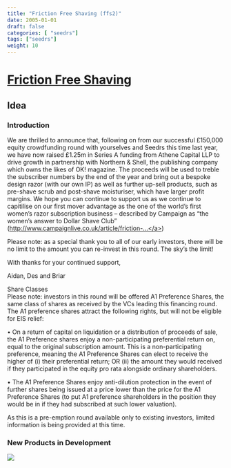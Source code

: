 ```yaml
---
title: "Friction Free Shaving (ffs2)"
date: 2005-01-01
draft: false
categories: [ "seedrs"]
tags: ["seedrs"]
weight: 10
---
```


# [Friction Free Shaving](https://www.seedrs.com/ffs2)

## Idea

### Introduction

We are thrilled to announce that, following on from our successful £150,000 equity crowdfunding round with yourselves and Seedrs this time last year, we have now raised £1.25m in Series A funding from Athene Capital LLP to drive growth in partnership with Northern &amp; Shell, the publishing company which owns the likes of OK! magazine. The proceeds will be used to treble the subscriber numbers by the end of the year and bring out a bespoke design razor (with our own IP) as well as further up-sell products, such as pre-shave scrub and post-shave moisturiser, which have larger profit margins. We hope you can continue to support us as we continue to capitilise on our first mover advantage as the one of the world’s first women’s razor subscription business – described by Campaign as “the women’s answer to Dollar Shave Club” (<a target="_blank" rel="nofollow" class="outside" href="http://www.campaignlive.co.uk/article/friction-free-shaving-start-up-secures-125m-partnership-northern-shell/1429602">http://www.campaignlive.co.uk/article/friction-...</a>)

Please note: as a special thank you to all of our early investors, there will be no limit to the amount you can re-invest in this round. The sky’s the limit!

With thanks for your continued support,

Aidan, Des and Briar

Share Classes <br>Please note: investors in this round will be offered A1 Preference Shares, the same class of shares as received by the VCs leading this financing round. The A1 preference shares attract the following rights, but will not be eligible for EIS relief:

• On a return of capital on liquidation or a distribution of proceeds of sale, the A1 Preference shares enjoy a non-participating preferential return on, equal to the original subscription amount. This is a non-participating preference, meaning the A1 Preference Shares can elect to receive the higher of (i) their preferential return; OR (ii) the amount they would received if they participated in the equity pro rata alongside ordinary shareholders.

• The A1 Preference Shares enjoy anti-dilution protection in the event of further shares being issued at a price lower than the price for the A1 Preference Shares (to put A1 preference shareholders in the position they would be in if they had subscribed at such lower valuation).

As this is a pre-emption round available only to existing investors, limited information is being provided at this time.

### New Products in Development

![](/img/seedrs/uploads/startup/section_image/image/11750/85bb2okp1l3qwtxj1vmqgos3dsoxlk0/image001__2_.jpg?rect=0%2C-2%2C622%2C514&w=600&fit=clip&s=daabc0e6f5dcae16df58fd6109a62623)

